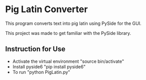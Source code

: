 # Pig Latin Converter

This program converts text into pig latin using PySide for the GUI.

This project was made to get familiar with the PySide library.

## Instruction for Use
- Activate the virtual environment "source bin/activate"
- Install pyside6 "pip install pyside6"
- To run "python PigLatin.py"
